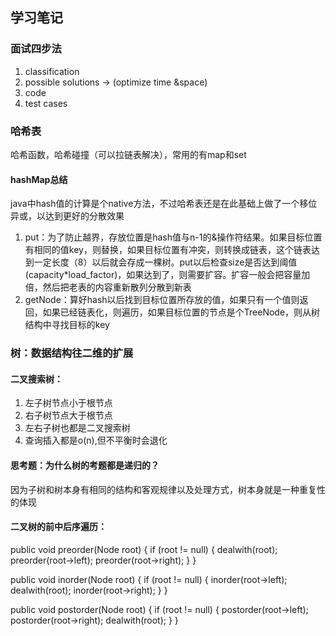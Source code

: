 ## 学习笔记

### 面试四步法
1. classification
2. possible solutions -> (optimize time &space)
3. code 
4. test cases

### 哈希表
哈希函数，哈希碰撞（可以拉链表解决），常用的有map和set

#### hashMap总结
java中hash值的计算是个native方法，不过哈希表还是在此基础上做了一个移位异或，以达到更好的分散效果
1. put：为了防止越界，存放位置是hash值与n-1的&操作符结果。如果目标位置有相同的值key，则替换，如果目标位置有冲突，则转换成链表，这个链表达到一定长度（8）以后就会存成一棵树。put以后检查size是否达到阈值(capacity*load_factor)，如果达到了，则需要扩容。扩容一般会把容量加倍，然后把老表的内容重新散列分散到新表
2. getNode：算好hash以后找到目标位置所存放的值，如果只有一个值则返回，如果已经链表化，则遍历，如果目标位置的节点是个TreeNode，则从树结构中寻找目标的key

### 树：数据结构往二维的扩展

#### 二叉搜索树：
1. 左子树节点小于根节点
2. 右子树节点大于根节点
3. 左右子树也都是二叉搜索树
4. 查询插入都是o(n),但不平衡时会退化

#### 思考题：为什么树的考题都是递归的？
因为子树和树本身有相同的结构和客观规律以及处理方式，树本身就是一种重复性的体现

#### 二叉树的前中后序遍历：
public void preorder(Node root) {
    if (root != null) {
        dealwith(root);
        preorder(root->left);
        preorder(root->right);
    }
}

public void inorder(Node root) {
    if (root != null) {
        inorder(root->left);
        dealwith(root);
        inorder(root->right);
    }
}

public void postorder(Node root) {
    if (root != null) {
        postorder(root->left);
        postorder(root->right);
        dealwith(root);
    }
}